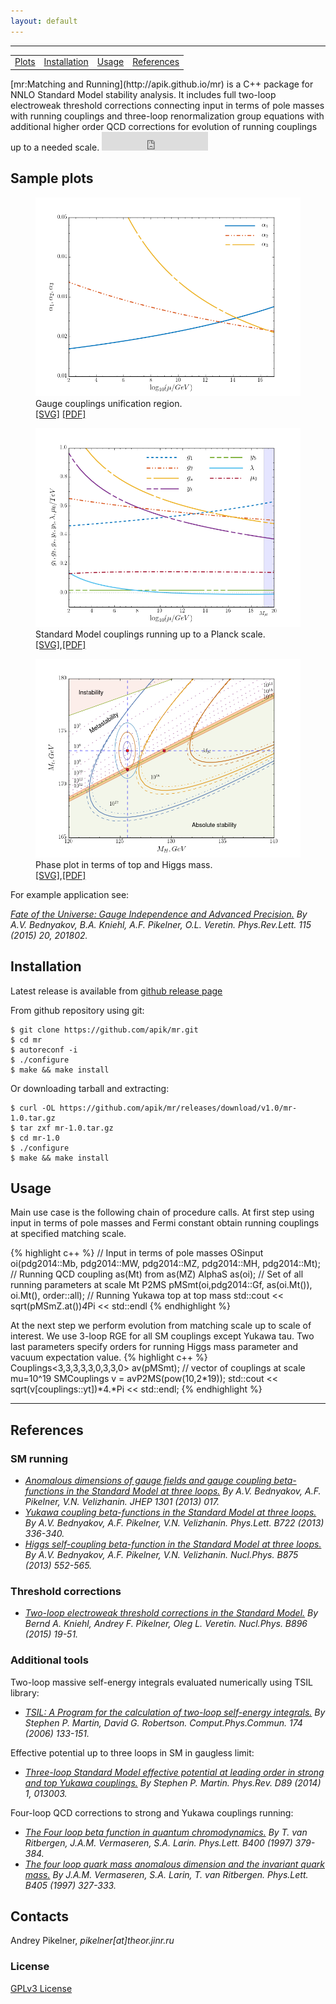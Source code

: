 ```yaml
---
layout: default
---
```

* * * * *
<table style="width:100%">
  <tr>
    <td align="center"><a href="#plots">Plots</a></td>
    <td align="center"><a href="#install">Installation</a></td>
    <td align="center"><a href="#usage">Usage</a></td>
    <td align="center"><a href="#refs">References</a></td>
  </tr>
</table>
[mr:Matching and Running](http://apik.github.io/mr) is a C++ package for NNLO Standard Model stability analysis. It includes full two-loop electroweak threshold corrections connecting input in terms of pole masses with running couplings and three-loop renormalization group equations with additional higher order QCD corrections for evolution of running couplings up to a needed scale.

<iframe src="http://ghbtns.com/github-btn.html?user=apik&amp;repo=mr&amp;type=watch&amp;count=true&amp;size=large"
  allowtransparency="true" frameborder="0" scrolling="0" width="170" height="30"></iframe><br/>

<A NAME="plots"></A>

## Sample plots


<figure>
  <img src="plots/gauge123.png" alt="Gauge couplings unification region">
  <figcaption>Gauge couplings unification region.<br>
    <a href="plots/gauge123.svg">[SVG]</a> <a href="plots/gauge123.pdf">[PDF]</a></figcaption>	
</figure>	      	

<figure>
  <img src="plots/cEvol.png" alt="Standard Model couplings running up to a Planck scale.">
  <figcaption>Standard Model couplings running up to a Planck scale.<br>
    <a href="plots/cEvol.svg">[SVG]</a>,<a href="plots/cEvol.pdf">[PDF]</a></figcaption>	
</figure>	      	

<figure>
  <img src="plots/stable.png" alt="Phase diagram in terms of top and Higgs mass.">
  <figcaption>Phase plot in terms of top and Higgs mass.<br>
    <a href="plots/stable.svg">[SVG]</a>,<a href="plots/stable.pdf">[PDF]</a></figcaption>	
</figure>	      	

For example application see:

*[Fate of the Universe: Gauge Independence and Advanced Precision.](http://inspirehep.net/record/1385870)
By A.V. Bednyakov, B.A. Kniehl, A.F. Pikelner, O.L. Veretin.
Phys.Rev.Lett. 115 (2015) 20, 201802.*

<A NAME="install"></A>

## Installation

Latest release is available from [github release page](https://github.com/apik/mr/releases/latest)

From github repository using git:

~~~
$ git clone https://github.com/apik/mr.git
$ cd mr
$ autoreconf -i
$ ./configure
$ make && make install
~~~

Or downloading tarball and extracting:

~~~
$ curl -OL https://github.com/apik/mr/releases/download/v1.0/mr-1.0.tar.gz
$ tar zxf mr-1.0.tar.gz
$ cd mr-1.0
$ ./configure
$ make && make install
~~~

<A NAME="usage"></A>

## Usage

Main use case is the following chain of procedure calls. At first step using input in terms of pole masses and Fermi constant obtain running couplings at specified matching scale. 

{% highlight c++ %}
// Input in terms of pole masses
OSinput oi(pdg2014::Mb, pdg2014::MW, pdg2014::MZ, pdg2014::MH, pdg2014::Mt);
// Running QCD coupling as(Mt) from as(MZ)
AlphaS as(oi);
// Set of all running parameters at scale Mt
P2MS pMSmt(oi,pdg2014::Gf, as(oi.Mt()), oi.Mt(), order::all);
// Running Yukawa top at top mass
std::cout << sqrt(pMSmZ.at())*4*Pi << std::endl
{% endhighlight %}

At the next step we perform  evolution from matching scale up to scale
of interest.  We use  3-loop RGE  for all  SM couplings  except Yukawa
tau.  Two  last  parameters  specify orders  for  running  Higgs  mass
parameter  and   vacuum  expectation  value.
{%   highlight  c++  %}
Couplings<3,3,3,3,3,0,3,3,0>  av(pMSmt);
//  vector of  couplings  at scale  mu=10^19
SMCouplings  v  =  avP2MS(pow(10,2*19));
std::cout  << sqrt(v[couplings::yt])*4.*Pi << std::endl;
{% endhighlight %}

* * * * *

<A NAME="refs"></A>

## References

### SM running

*  *[Anomalous dimensions of gauge fields and gauge coupling
beta-functions in the Standard Model at three loops.](http://inspirehep.net/record/1193366)
By A.V. Bednyakov, A.F. Pikelner, V.N. Velizhanin.
JHEP 1301 (2013) 017.*
*  *[Yukawa coupling beta-functions in the Standard Model at three
loops.](http://inspirehep.net/record/1208862)
By A.V. Bednyakov, A.F. Pikelner, V.N. Velizhanin.
Phys.Lett. B722 (2013) 336-340.*
*  *[Higgs self-coupling beta-function in the Standard Model at three
loops.](http://inspirehep.net/record/1224266)
By A.V. Bednyakov, A.F. Pikelner, V.N. Velizhanin.
Nucl.Phys. B875 (2013) 552-565.*

### Threshold corrections
*  *[Two-loop electroweak threshold corrections in the Standard Model.](http://inspirehep.net/record/1351233)
By Bernd A. Kniehl, Andrey F. Pikelner, Oleg L. Veretin.
Nucl.Phys. B896 (2015) 19-51.*

### Additional tools

Two-loop massive self-energy integrals evaluated numerically using TSIL
library:

* *[TSIL: A Program for the calculation of two-loop self-energy
integrals.](http://inspirehep.net/record/675010)
By Stephen P. Martin, David G. Robertson.
Comput.Phys.Commun. 174 (2006) 133-151.*

Effective potential up to three loops in SM in gaugless limit:

*  *[Three-loop Standard Model effective potential at leading order in
strong and top Yukawa couplings.](http://inspirehep.net/record/1262358)
By Stephen P. Martin.
Phys.Rev. D89 (2014) 1, 013003.*

Four-loop QCD corrections to strong and Yukawa couplings running:

*  *[The Four loop beta function in quantum chromodynamics.](http://inspirehep.net/record/439866)
By T. van Ritbergen, J.A.M. Vermaseren, S.A. Larin.
Phys.Lett. B400 (1997) 379-384.*
*   *[The four loop quark mass anomalous dimension and the invariant
quark mass.](http://inspirehep.net/record/441078)
By J.A.M. Vermaseren, S.A. Larin, T. van Ritbergen.
Phys.Lett. B405 (1997) 327-333.*

## Contacts
Andrey Pikelner, *pikelner[at]theor.jinr.ru*

### License

[GPLv3 License](https://www.gnu.org/licenses/gpl.html)

<!-- <div class="github-fork-ribbon-wrapper right fixed" style="width: 150px;height: 150px;position: fixed;overflow: hidden;top: 0;z-index: 9999;pointer-events: none;right: 0;"><div class="github-fork-ribbon" style="position: absolute;padding: 2px 0;background-color: #333;background-image: linear-gradient(to bottom, rgba(0, 0, 0, 0), rgba(0, 0, 0, 0.15));-webkit-box-shadow: 0 2px 3px 0 rgba(0, 0, 0, 0.5);-moz-box-shadow: 0 2px 3px 0 rgba(0, 0, 0, 0.5);box-shadow: 0 2px 3px 0 rgba(0, 0, 0, 0.5);z-index: 9999;pointer-events: auto;top: 42px;right: -43px;-webkit-transform: rotate(45deg);-moz-transform: rotate(45deg);-ms-transform: rotate(45deg);-o-transform: rotate(45deg);transform: rotate(45deg);"><a href="https://github.com/chibicode/solo" style="font: 700 13px &quot;Helvetica Neue&quot;, Helvetica, Arial, sans-serif;color: #fff;text-decoration: none;text-shadow: 0 -1px rgba(0, 0, 0, 0.5);text-align: center;width: 200px;line-height: 20px;display: inline-block;padding: 2px 0;border-width: 1px 0;border-style: dotted;border-color: rgba(255, 255, 255, 0.7);">Fork me on GitHub</a></div></div> -->
